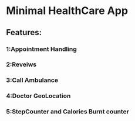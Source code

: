 # Minimal HealthCare App
## Features:
###  1:Appointment Handling
###  2:Reveiws
###  3:Call Ambulance
###  4:Doctor GeoLocation
###  5:StepCounter and Calories Burnt counter
  
